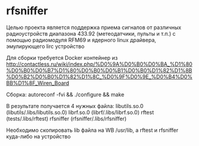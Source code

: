 # rfsniffer
Целью проекта является поддержка приема сигналов от различных радиоустройств диапазона 433.92 (метеодатчики, пульты и т.п.) с помощью радиомодуля RFM69 и ядерного linux драйвера, эмулирующего lirc устройство

Для сборки требуется Docker контейнер из http://contactless.ru/wiki/index.php/%D0%9A%D0%B0%D0%BA_%D1%80%D0%B0%D0%B7%D1%80%D0%B0%D0%B1%D0%B0%D1%82%D1%8B%D0%B2%D0%B0%D1%82%D1%8C_%D0%9F%D0%9E_%D0%B4%D0%BB%D1%8F_Wiren_Board

Сборка:
autoreconf -fvi && ./configure && make

В результате получается 4 нужных файла:
libutils.so.0 (libutils/.libs/libutils.so.0)
librf.so.0 (librf/.libs/librf.so.0)
rftest (tests/.libs/rftest)
rfsniffer (rfsniffer/.libs/rfsniffer)

Необходимо скопировать lib файла на WB /usr/lib, а rftest и rfsniffer куда-либо на устройство
